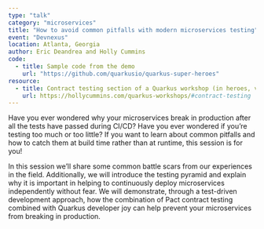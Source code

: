 ```yaml
---
type: "talk"
category: "microservices"
title: "How to avoid common pitfalls with modern microservices testing"
event: "Devnexus"
location: Atlanta, Georgia
author: Eric Deandrea and Holly Cummins
code: 
  - title: Sample code from the demo
    url: "https://github.com/quarkusio/quarkus-super-heroes"
resource:
  - title: Contract testing section of a Quarkus workshop (in heroes, villains, and fight submodules)
    url: https://hollycummins.com/quarkus-workshops/#contract-testing
---
```


Have you ever wondered why your microservices break in production after all the tests have passed during CI/CD? Have you ever wondered if you’re testing too much or too little? If you want to learn about common pitfalls and how to catch them at build time rather than at runtime, this session is for you!


In this session we’ll share some common battle scars from our experiences in the field. Additionally, we will introduce the testing pyramid and explain why it is important in helping to continuously deploy microservices independently without fear. We will demonstrate, through a test-driven development approach, how the combination of Pact contract testing combined with Quarkus developer joy can help prevent your microservices from breaking in production.